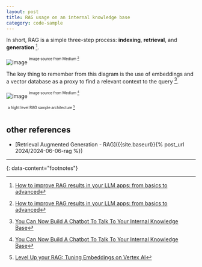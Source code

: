 ```yaml
---
layout: post
title: RAG usage on an internal knowledge base
category: code-sample
---
```


In short, RAG is a simple three-step process: __indexing__, __retrieval__, and __generation__ [^1].

![image](https://github.com/igorlima/unapologetic-thoughts/assets/1886786/c7c69f3a-06c6-4340-b0a9-41c5080cfd40)
<sup><sup>image source from Medium [^1]</sup></sup>

The key thing to remember from this diagram is the use of embeddings and a
vector database as a proxy to find a relevant context to the query [^2].

![image](https://github.com/igorlima/unapologetic-thoughts/assets/1886786/0d812cb4-9862-42b7-a17f-058375be2a58)
<sup><sup>image source from Medium [^2]</sup></sup>

![]()
<sup><sup>a hight level RAG sample architecture [^3]</sup></sup>

## other references
- [Retrieval Augmented Generation - RAG]({{site.baseurl}}{% post_url 2024/2024-06-06-rag %})

---

{: data-content="footnotes"}

[^1]: [How to improve RAG results in your LLM apps: from basics to advanced](https://bootcamp.uxdesign.cc/how-to-improve-rag-results-in-your-llm-apps-from-basics-to-advanced-822818014144)
[^2]: [You Can Now Build A Chatbot To Talk To Your Internal Knowledge Base](https://levelup.gitconnected.com/you-can-now-build-a-chatbot-to-talk-to-your-internal-knowledge-base-b6066cacf2d5)
[^3]: [Level Up your RAG: Tuning Embeddings on Vertex AI](https://medium.com/google-cloud/level-up-your-rag-tuning-embeddings-on-vertex-ai-901bb7f65bd0)
